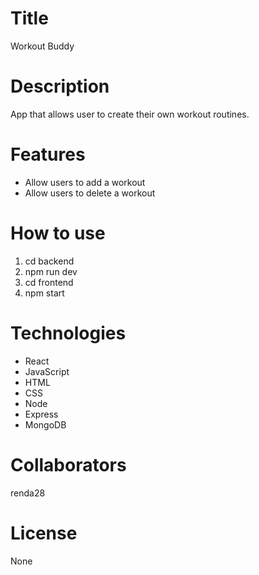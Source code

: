 # Title

Workout Buddy

# Description

App that allows user to create their own workout routines.

# Features

- Allow users to add a workout
- Allow users to delete a workout

# How to use

1. cd backend
2. npm run dev
3. cd frontend
4. npm start

# Technologies

- React
- JavaScript
- HTML
- CSS
- Node
- Express
- MongoDB

# Collaborators

renda28

# License

None
